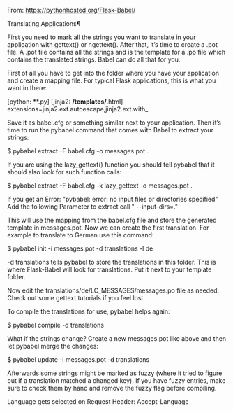 From: https://pythonhosted.org/Flask-Babel/

Translating Applications¶

First you need to mark all the strings you want to translate in your application with gettext() or ngettext(). After that, it’s time to create a .pot file. A .pot file contains all the strings and is the template for a .po file which contains the translated strings. Babel can do all that for you.

First of all you have to get into the folder where you have your application and create a mapping file. For typical Flask applications, this is what you want in there:

[python: **.py]
[jinja2: **/templates/**.html]
extensions=jinja2.ext.autoescape,jinja2.ext.with_

Save it as babel.cfg or something similar next to your application. Then it’s time to run the pybabel command that comes with Babel to extract your strings:

$ pybabel extract -F babel.cfg -o messages.pot .

If you are using the lazy_gettext() function you should tell pybabel that it should also look for such function calls:

$ pybabel extract -F babel.cfg -k lazy_gettext -o messages.pot .

If you get an Error: "pybabel: error: no input files or directories specified"
Add the following Parameter to extract call " --input-dirs=."

This will use the mapping from the babel.cfg file and store the generated template in messages.pot. Now we can create the first translation. For example to translate to German use this command:

$ pybabel init -i messages.pot -d translations -l de

-d translations tells pybabel to store the translations in this folder. This is where Flask-Babel will look for translations. Put it next to your template folder.

Now edit the translations/de/LC_MESSAGES/messages.po file as needed. Check out some gettext tutorials if you feel lost.

To compile the translations for use, pybabel helps again:

$ pybabel compile -d translations

What if the strings change? Create a new messages.pot like above and then let pybabel merge the changes:

$ pybabel update -i messages.pot -d translations

Afterwards some strings might be marked as fuzzy (where it tried to figure out if a translation matched a changed key). If you have fuzzy entries, make sure to check them by hand and remove the fuzzy flag before compiling.

Language gets selected on Request Header: Accept-Language


